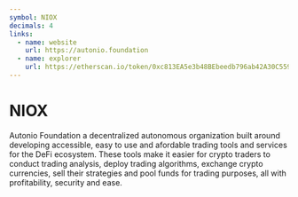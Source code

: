 ```yaml
---
symbol: NIOX
decimals: 4
links:
  - name: website
    url: https://autonio.foundation
  - name: explorer
    url: https://etherscan.io/token/0xc813EA5e3b48BEbeedb796ab42A30C5599b01740
---
```


# NIOX

Autonio Foundation a decentralized autonomous organization built around developing accessible, easy to use and afordable trading tools and services for the DeFi ecosystem. These tools make it easier for crypto traders to conduct trading analysis, deploy trading algorithms, exchange crypto currencies, sell their strategies and pool funds for trading purposes, all with profitability, security and ease.
